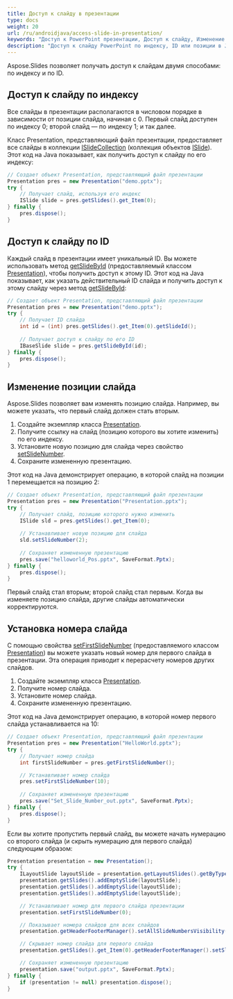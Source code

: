 ```yaml
---
title: Доступ к слайду в презентации
type: docs
weight: 20
url: /ru/androidjava/access-slide-in-presentation/
keywords: "Доступ к PowerPoint презентации, Доступ к слайду, Изменение свойств слайда, Изменение позиции слайда, Установка номера слайда, индекса, ID, позиции Java, Aspose.Slides"
description: "Доступ к слайду PowerPoint по индексу, ID или позиции в Java. Изменение свойств слайда"
---
```


Aspose.Slides позволяет получать доступ к слайдам двумя способами: по индексу и по ID.

## **Доступ к слайду по индексу**

Все слайды в презентации располагаются в числовом порядке в зависимости от позиции слайда, начиная с 0. Первый слайд доступен по индексу 0; второй слайд — по индексу 1; и так далее.

Класс Presentation, представляющий файл презентации, предоставляет все слайды в коллекции [ISlideCollection](https://reference.aspose.com/slides/androidjava/com.aspose.slides/islidecollection/) (коллекция объектов [ISlide](https://reference.aspose.com/slides/androidjava/com.aspose.slides/islide/)). Этот код на Java показывает, как получить доступ к слайду по его индексу:

```java
// Создает объект Presentation, представляющий файл презентации
Presentation pres = new Presentation("demo.pptx");
try {
    // Получает слайд, используя его индекс
    ISlide slide = pres.getSlides().get_Item(0);
} finally {
    pres.dispose();
}
```

## **Доступ к слайду по ID**

Каждый слайд в презентации имеет уникальный ID. Вы можете использовать метод [getSlideById](https://reference.aspose.com/slides/androidjava/com.aspose.slides/presentation/#getSlideById-long-) (предоставляемый классом [Presentation](https://reference.aspose.com/slides/androidjava/com.aspose.slides/presentation/)), чтобы получить доступ к этому ID. Этот код на Java показывает, как указать действительный ID слайда и получить доступ к этому слайду через метод [getSlideById](https://reference.aspose.com/slides/androidjava/com.aspose.slides/presentation/#getSlideById-long-):

```java
// Создает объект Presentation, представляющий файл презентации
Presentation pres = new Presentation("demo.pptx");
try {
    // Получает ID слайда
    int id = (int) pres.getSlides().get_Item(0).getSlideId();
    
    // Получает доступ к слайду по его ID
    IBaseSlide slide = pres.getSlideById(id);
} finally {
    pres.dispose();
}
```

## **Изменение позиции слайда**

Aspose.Slides позволяет вам изменять позицию слайда. Например, вы можете указать, что первый слайд должен стать вторым.

1. Создайте экземпляр класса [Presentation](https://reference.aspose.com/slides/androidjava/com.aspose.slides/presentation/).
1. Получите ссылку на слайд (позицию которого вы хотите изменить) по его индексу.
1. Установите новую позицию для слайда через свойство [setSlideNumber](https://reference.aspose.com/slides/androidjava/com.aspose.slides/islide/#setSlideNumber-int-).
1. Сохраните измененную презентацию.

Этот код на Java демонстрирует операцию, в которой слайд на позиции 1 перемещается на позицию 2:

```java
// Создает объект Presentation, представляющий файл презентации
Presentation pres = new Presentation("Presentation.pptx");
try {
    // Получает слайд, позицию которого нужно изменить
    ISlide sld = pres.getSlides().get_Item(0);
    
    // Устанавливает новую позицию для слайда
    sld.setSlideNumber(2);
    
    // Сохраняет измененную презентацию
    pres.save("helloworld_Pos.pptx", SaveFormat.Pptx);
} finally {
    pres.dispose();
}
```

Первый слайд стал вторым; второй слайд стал первым. Когда вы изменяете позицию слайда, другие слайды автоматически корректируются.

## **Установка номера слайда**

С помощью свойства [setFirstSlideNumber](https://reference.aspose.com/slides/androidjava/com.aspose.slides/presentation/#setFirstSlideNumber-int-) (предоставляемого классом [Presentation](https://reference.aspose.com/slides/androidjava/com.aspose.slides/presentation/)) вы можете указать новый номер для первого слайда в презентации. Эта операция приводит к перерасчету номеров других слайдов.

1. Создайте экземпляр класса [Presentation](https://reference.aspose.com/slides/androidjava/com.aspose.slides/presentation/).
1. Получите номер слайда.
1. Установите номер слайда.
1. Сохраните измененную презентацию.

Этот код на Java демонстрирует операцию, в которой номер первого слайда устанавливается на 10:

```java
// Создает объект Presentation, представляющий файл презентации
Presentation pres = new Presentation("HelloWorld.pptx");
try {
    // Получает номер слайда
    int firstSlideNumber = pres.getFirstSlideNumber();

    // Устанавливает номер слайда
    pres.setFirstSlideNumber(10);
	
    // Сохраняет измененную презентацию
    pres.save("Set_Slide_Number_out.pptx", SaveFormat.Pptx);
} finally {
    pres.dispose();
}
```

Если вы хотите пропустить первый слайд, вы можете начать нумерацию со второго слайда (и скрыть нумерацию для первого слайда) следующим образом:

```java
Presentation presentation = new Presentation();
try {
    ILayoutSlide layoutSlide = presentation.getLayoutSlides().getByType(SlideLayoutType.Blank);
    presentation.getSlides().addEmptySlide(layoutSlide);
    presentation.getSlides().addEmptySlide(layoutSlide);
    presentation.getSlides().addEmptySlide(layoutSlide);

    // Устанавливает номер для первого слайда презентации
    presentation.setFirstSlideNumber(0);

    // Показывает номера слайдов для всех слайдов
    presentation.getHeaderFooterManager().setAllSlideNumbersVisibility(true);

    // Скрывает номер слайда для первого слайда
    presentation.getSlides().get_Item(0).getHeaderFooterManager().setSlideNumberVisibility(false);

    // Сохраняет измененную презентацию
    presentation.save("output.pptx", SaveFormat.Pptx);
} finally {
    if (presentation != null) presentation.dispose();
}
```